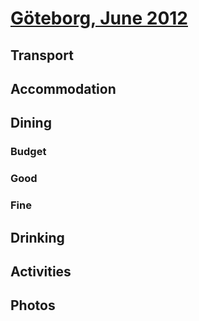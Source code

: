 # [Göteborg, June 2012](http://en.wikipedia.org/wiki/Göteborg)

## Transport

## Accommodation

## Dining

### Budget

### Good

### Fine

## Drinking

## Activities

## Photos
